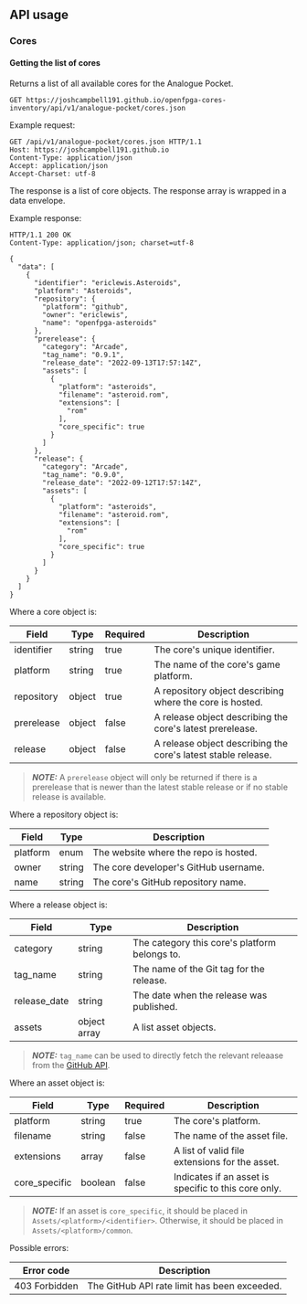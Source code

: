 ## API usage
### Cores

#### Getting the list of cores
Returns a list of all available cores for the Analogue Pocket.

```
GET https://joshcampbell191.github.io/openfpga-cores-inventory/api/v1/analogue-pocket/cores.json
```

Example request:

```
GET /api/v1/analogue-pocket/cores.json HTTP/1.1
Host: https://joshcampbell191.github.io
Content-Type: application/json
Accept: application/json
Accept-Charset: utf-8
```

The response is a list of core objects. The response array is wrapped in a data envelope.

Example response:

```
HTTP/1.1 200 OK
Content-Type: application/json; charset=utf-8

{
  "data": [
    {
      "identifier": "ericlewis.Asteroids",
      "platform": "Asteroids",
      "repository": {
        "platform": "github",
        "owner": "ericlewis",
        "name": "openfpga-asteroids"
      },
      "prerelease": {
        "category": "Arcade",
        "tag_name": "0.9.1",
        "release_date": "2022-09-13T17:57:14Z",
        "assets": [
          {
            "platform": "asteroids",
            "filename": "asteroid.rom",
            "extensions": [
              "rom"
            ],
            "core_specific": true
          }
        ]
      },
      "release": {
        "category": "Arcade",
        "tag_name": "0.9.0",
        "release_date": "2022-09-12T17:57:14Z",
        "assets": [
          {
            "platform": "asteroids",
            "filename": "asteroid.rom",
            "extensions": [
              "rom"
            ],
            "core_specific": true
          }
        ]
      }
    }
  ]
}
```

Where a core object is:

| Field        | Type   | Required | Description                                                   |
| ------------ | ------ | -------- | ------------------------------------------------------------- |
| identifier   | string | true     | The core's unique identifier.                                 |
| platform     | string | true     | The name of the core's game platform.                         |
| repository   | object | true     | A repository object describing where the core is hosted.      |
| prerelease   | object | false    | A release object describing the core's latest prerelease.     |
| release      | object | false    | A release object describing the core's latest stable release. |

> **_NOTE:_** A `prerelease` object will only be returned if there is a prerelease
> that is newer than the latest stable release or if no stable release is available.

Where a repository object is:

| Field    | Type   | Description                           |
| -------- | ------ | --------------------------------------|
| platform | enum   | The website where the repo is hosted. |
| owner    | string | The core developer's GitHub username. |
| name     | string | The core's GitHub repository name.    |

Where a release object is:

| Field        | Type         | Description                                   |
| ------------ | ------------ | --------------------------------------------- |
| category     | string       | The category this core's platform belongs to. |
| tag_name     | string       | The name of the Git tag for the release.      |
| release_date | string       | The date when the release was published.      |
| assets       | object array | A list asset objects.                         |

> **_NOTE:_** `tag_name` can be used to directly fetch the relevant releaase from the [GitHub API](https://docs.github.com/en/rest/releases/releases#get-a-release-by-tag-name).

Where an asset object is:

| Field         | Type    | Required | Description                                                                                                                                                                               |
| ------------- | ------- | -------- | ---------------------------------------------------- |
| platform      | string  | true     | The core's platform.                                 |
| filename      | string  | false    | The name of the asset file.                          |
| extensions    | array   | false    | A list of valid file extensions for the asset.       |
| core_specific | boolean | false    | Indicates if an asset is specific to this core only. |

> **_NOTE:_** If an asset is `core_specific`, it should be placed in `Assets/<platform>/<identifier>`.
> Otherwise, it should be placed in `Assets/<platform>/common`.

Possible errors:

| Error code    | Description                                  |
| ------------- | -------------------------------------------- |
| 403 Forbidden | The GitHub API rate limit has been exceeded. |
